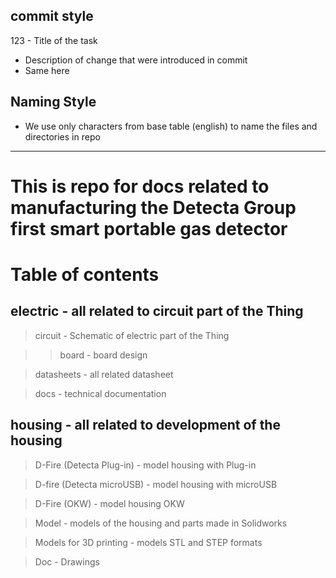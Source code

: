 ## commit style 

123 - Title of the task

* Description of change that were introduced in commit 
* Same here

## Naming Style

* We use only characters from base table (english) to name the files and directories in repo

----

# This is repo for docs related to manufacturing the Detecta Group first smart portable gas detector

# Table of contents

## electric - all related to circuit part of the Thing

>  circuit - Schematic of electric part of the Thing

>> board - board design

>  datasheets - all related datasheet

>  docs - technical documentation

## housing - all related to development of the housing

> D-Fire (Detecta Plug-in) - model housing with Plug-in

> D-fire (Detecta microUSB) - model housing with microUSB

> D-Fire (OKW) - model housing OKW

> Model - models of the housing and parts made in Solidworks

> Models for 3D printing - models STL and STEP formats

> Doc - Drawings
